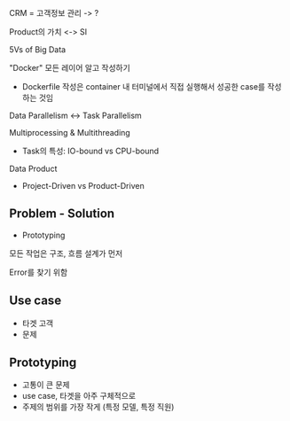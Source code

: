 CRM = 고객정보 관리 -> ?

Product의 가치 <-> SI

5Vs of Big Data

"Docker" 모든 레이어 알고 작성하기
- Dockerfile 작성은 container 내 터미널에서 직접 실행해서 성공한 case를 작성하는 것임

Data Parallelism <-> Task Parallelism

Multiprocessing & Multithreading
- Task의 특성: IO-bound vs CPU-bound


Data Product
- Project-Driven vs Product-Driven

## Problem - Solution
- Prototyping

모든 작업은 구조, 흐름 설계가 먼저

Error를 찾기 위함

## Use case
- 타겟 고객
- 문제

## Prototyping
- 고통이 큰 문제
- use case, 타겟을 아주 구체적으로
- 주제의 범위를 가장 작게 (특정 모델, 특정 직원)